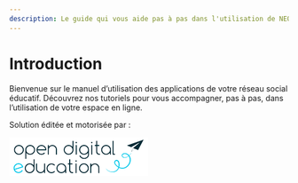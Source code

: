 ```yaml
---
description: Le guide qui vous aide pas à pas dans l'utilisation de NEO
---
```


# Introduction

Bienvenue sur le manuel d’utilisation des applications de votre réseau social éducatif. Découvrez nos tutoriels pour vous accompagner, pas à pas, dans l’utilisation de votre espace en ligne.

Solution éditée et motorisée par : 

![a2](.gitbook/assets/ode-logo.png)

